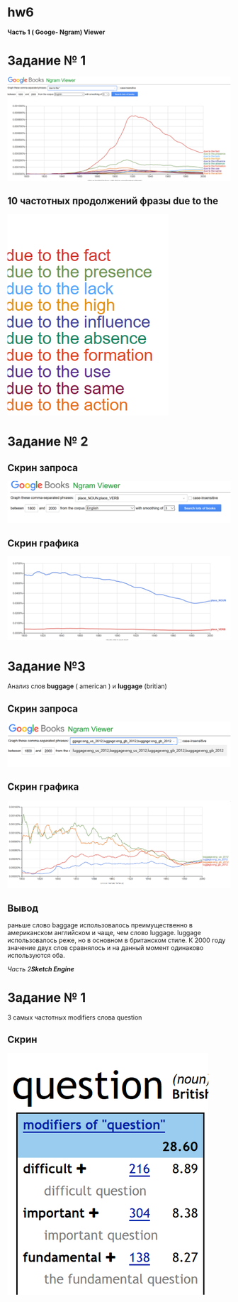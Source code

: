 
# hw6

**Часть 1 ( Googe- Ngram) Viewer**

# **Задание № 1**
![скрин графика](https://github.com/JanaProsolovich/hw6/blob/master/1%20задание.png)

## 10 частотных продолжений фразы **due to the** 

![](https://github.com/JanaProsolovich/hw6/blob/master/1%20задание%202.png)

# **Задание № 2**

## Скрин запроса 

![](https://github.com/JanaProsolovich/hw6/blob/master/2%20задание%201.png)

## Скрин графика

![](https://github.com/JanaProsolovich/hw6/blob/master/2%20задание%202.png)

# **Задание №3**

Анализ слов **buggage** ( american ) и **luggage** (britian) 

## Скрин запроса   

![](https://github.com/JanaProsolovich/hw6/blob/master/задание%201.png)

## Скрин графика
 
![](https://github.com/JanaProsolovich/hw6/blob/master/3%20задание%202.png)

## Вывод
раньше слово baggage использовалось преимущественно в американском английском и чаще, чем слово luggage. luggage использовалось реже, но в основном в британском стиле. К 2000 году значение двух слов сравнялось и на данный момент одинаково используются оба. 

*Часть 2**Sketch Engine***

# Задание № 1

З самых частотных modifiers слова question

## Скрин

![](https://github.com/JanaProsolovich/hw6/blob/master/часть%202%20задание%201.PNG)







